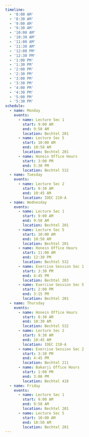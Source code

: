 ```yaml
---
timeline:
  - '8:00 AM'
  - '8:30 AM'
  - '9:00 AM'
  - '9:30 AM'
  - '10:00 AM'
  - '10:30 AM'
  - '11:00 AM'
  - '11:30 AM'
  - '12:00 PM'
  - '12:30 PM'
  - '1:00 PM'
  - '1:30 PM'
  - '2:00 PM'
  - '2:30 PM'
  - '3:00 PM'
  - '3:30 PM'
  - '4:00 PM'
  - '4:30 PM'
  - '5:00 PM'
  - '5:30 PM'
schedule:
  - name: Monday
    events:
      - name: Lecture Sec 1
        start: 9:00 AM
        end: 9:50 AM
        location: Bechtel 201
      - name: Lecture Sec 5
        start: 10:00 AM
        end: 10:50 AM
        location: Bechtel 201
      - name: Honein Office Hours
        start: 3:00 PM
        end: 5:30 PM
        location: Bechtel 532
  - name: Tuesday
    events:
      - name: Lecture Sec 2
        start: 9:30 AM
        end: 10:45 AM
        location: IOEC 210-A
  - name: Wednesday
    events:
      - name: Lecture Sec 1
        start: 9:00 AM
        end: 9:50 AM
        location: Bechtel 201
      - name: Lecture Sec 5
        start: 10:00 AM
        end: 10:50 AM
        location: Bechtel 201
      - name: Honein Office Hours
        start: 11:00 AM
        end: 12:30 PM
        location: Bechtel 532
      - name: Exercise Session Sec 1
        start: 3:30 PM
        end: 4:45 PM
        location: Bechtel 203
      - name: Exercise Session Sec 5
        start: 2:00 PM
        end: 3:15 PM
        location: Bechtel 201
  - name: Thursday
    events:
      - name: Honein Office Hours
        start: 8:30 AM
        end: 10:30 AM
        location: Bechtel 532
      - name: Lecture Sec 2
        start: 9:30 AM
        end: 10:45 AM
        location: IOEC 210-A
      - name: Exercise Session Sec 2
        start: 3:30 PM
        end: 4:45 PM
        location: Bechtel 211
      - name: Bakarji Office Hours
        start: 1:00 PM
        end: 3:00 PM
        location: Bechtel 418
  - name: Friday
    events:
      - name: Lecture Sec 1
        start: 9:00 AM
        end: 9:50 AM
        location: Bechtel 201
      - name: Lecture Sec 5
        start: 10:00 AM
        end: 10:50 AM
        location: Bechtel 201
---
```

